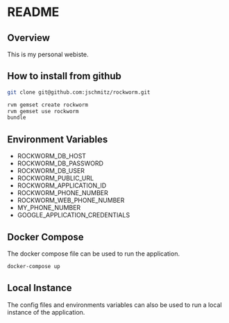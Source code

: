 # README

## Overview

This is my personal webiste.

## How to install from github

```bash
git clone git@github.com:jschmitz/rockworm.git
```

```bash
rvm gemset create rockworm
rvm gemset use rockworm
bundle
```

## Environment Variables
*  ROCKWORM_DB_HOST
*  ROCKWORM_DB_PASSWORD
*  ROCKWORM_DB_USER
*  ROCKWORM_PUBLIC_URL
*  ROCKWORM_APPLICATION_ID
*  ROCKWORM_PHONE_NUMBER
*  ROCKWORM_WEB_PHONE_NUMBER
*  MY_PHONE_NUMBER
*  GOOGLE_APPLICATION_CREDENTIALS

## Docker Compose 
The docker compose file can be used to run the application.

```bash
docker-compose up
```

## Local Instance
The config files and environments variables can also be used to run a local instance of the application.
